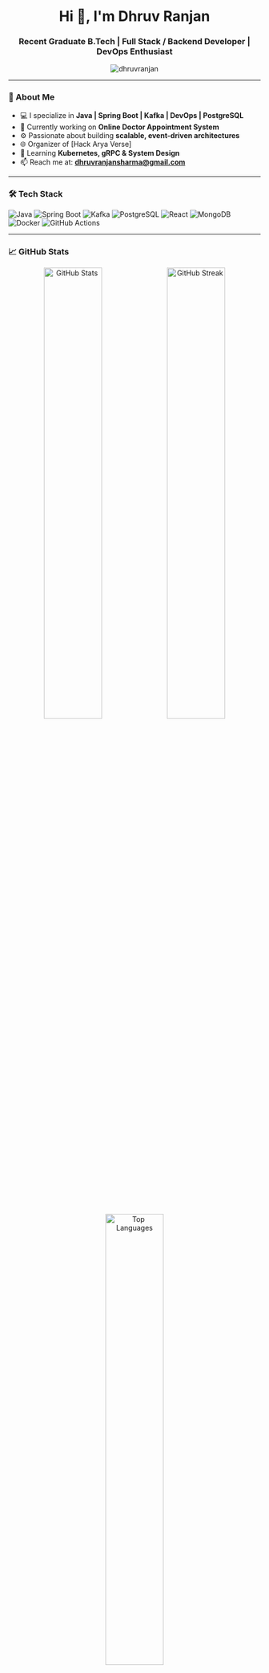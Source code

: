 <h1 align="center">Hi 👋, I'm Dhruv Ranjan</h1>
<h3 align="center">Recent Graduate B.Tech | Full Stack / Backend Developer | DevOps Enthusiast</h3>

<p align="center">
  <img src="https://komarev.com/ghpvc/?username=dhruvranjan&label=Profile%20views&color=0e75b6&style=flat" alt="dhruvranjan" />
</p>

---

### 🧠 About Me

- 💻 I specialize in **Java | Spring Boot | Kafka | DevOps | PostgreSQL**
- 🔭 Currently working on **Online Doctor Appointment System**
- ⚙️ Passionate about building **scalable, event-driven architectures**
- 🌐 Organizer of [Hack Arya Verse]
- 🌱 Learning **Kubernetes, gRPC & System Design**
- 📫 Reach me at: **dhruvranjansharma@gmail.com**

---

### 🛠️ Tech Stack

![Java](https://img.shields.io/badge/Java-007396?style=flat-square&logo=java)
![Spring Boot](https://img.shields.io/badge/SpringBoot-6DB33F?style=flat-square&logo=spring-boot)
![Kafka](https://img.shields.io/badge/Kafka-231F20?style=flat-square&logo=apache-kafka)
![PostgreSQL](https://img.shields.io/badge/PostgreSQL-336791?style=flat-square&logo=postgresql)
![React](https://img.shields.io/badge/React-20232A?style=flat-square&logo=react)
![MongoDB](https://img.shields.io/badge/MongoDB-47A248?style=flat-square&logo=mongodb)
![Docker](https://img.shields.io/badge/Docker-2496ED?style=flat-square&logo=docker)
![GitHub Actions](https://img.shields.io/badge/GitHub%20Actions-2088FF?style=flat-square&logo=github-actions)

---

### 📈 GitHub Stats

<p align="center">
  <img src="https://github-readme-stats.vercel.app/api?username=dhruvranjan&show_icons=true&theme=radical" alt="GitHub Stats" width="48%"/>
  <img src="https://github-readme-streak-stats.herokuapp.com?user=dhruvranjan&theme=radical" alt="GitHub Streak" width="48%"/>
</p>

<p align="center">
  <img src="https://github-readme-stats.vercel.app/api/top-langs/?username=dhruvranjan&layout=compact&theme=radical" alt="Top Languages" width="48%"/>
</p>

---

### 🚀 Featured Projects

| Project | Description |
|--------|-------------|
| 🔌 [ChargeLink](https://github.com/ascentway/ChargeLinK) | EV Charging Station Management Platform with Spring Boot, JWT & Admin UI |
| 🏥 [Online Doctor Appointment System](https://github.com/ascentway/Online-Appointment-System) | Web app with patient booking, slot scheduling, and health records |
| ⚙️ [Hack Arya Verse Management] | Full-stack hackathon platform with GraphQL, Kafka, React + Material UI |

---
### 🔗 Connect With Me

[![LinkedIn](https://img.shields.io/badge/LinkedIn-blue?style=flat-square&logo=linkedin)](https://linkedin.com/in/dhruvranjan)  
[![Email](https://img.shields.io/badge/Email-grey?style=flat-square&logo=gmail)](mailto:dhruvranjansharma@gmail.com)

---

### ⚡ Fun Fact
> I automate everything... even this README 🤖

